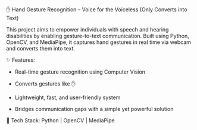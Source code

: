 ✋ Hand Gesture Recognition – Voice for the Voiceless 
(Only Converts into Text)

This project aims to empower individuals with speech and hearing disabilities by enabling gesture-to-text communication. Built using Python, OpenCV, and MediaPipe, it captures hand gestures in real time via webcam and converts them into text.

✨ Features:

- Real-time gesture recognition using Computer Vision

- Converts gestures like ✋ 

- Lightweight, fast, and user-friendly system

- Bridges communication gaps with a simple yet powerful solution

🔧 Tech Stack: Python | OpenCV | MediaPipe

